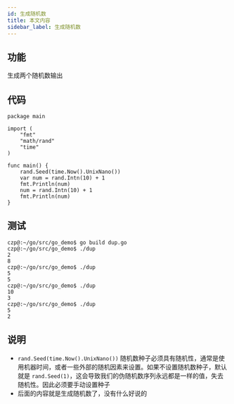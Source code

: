 ```yaml
---
id: 生成随机数
title: 本文内容
sidebar_label: 生成随机数
---
```




## 功能

生成两个随机数输出



## 代码

```
package main

import (
	"fmt"
	"math/rand"
	"time"
)

func main() {
	rand.Seed(time.Now().UnixNano())
	var num = rand.Intn(10) + 1
	fmt.Println(num)
	num = rand.Intn(10) + 1
	fmt.Println(num)
}

```



## 测试

```
czp@:~/go/src/go_demo$ go build dup.go
czp@:~/go/src/go_demo$ ./dup
2
8
czp@:~/go/src/go_demo$ ./dup
5
5
czp@:~/go/src/go_demo$ ./dup
10
3
czp@:~/go/src/go_demo$ ./dup
5
2
```



## 说明

- `rand.Seed(time.Now().UnixNano())` 随机数种子必须具有随机性，通常是使用机器时间，或者一些外部的随机因素来设置。如果不设置随机数种子，默认就是 `rand.Seed(1)`，这会导致我们的伪随机数序列永远都是一样的值，失去随机性。因此必须要手动设置种子
- 后面的内容就是生成随机数了，没有什么好说的




